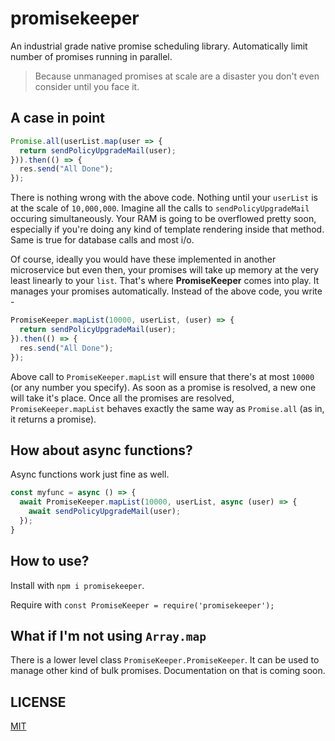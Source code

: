 # promisekeeper
An industrial grade native promise scheduling library. Automatically limit number of promises running in parallel. 

> Because unmanaged promises at scale are a disaster you don't even consider until you face it.

## A case in point

```js
Promise.all(userList.map(user => {
  return sendPolicyUpgradeMail(user);
})).then(() => {
  res.send("All Done");
});
```
There is nothing wrong with the above code. Nothing until your `userList` is at the scale of `10,000,000`. Imagine all the calls to `sendPolicyUpgradeMail` occuring simultaneously. Your RAM is going to be overflowed pretty soon, especially if you're doing any kind of template rendering inside that method. Same is true for database calls and most i/o.

Of course, ideally you would have these implemented in another microservice but even then, your promises will take up memory at the very least linearly to your `list`. That's where **PromiseKeeper** comes into play. It manages your promises automatically. Instead of the above code, you write - 

```js
PromiseKeeper.mapList(10000, userList, (user) => {
  return sendPolicyUpgradeMail(user);
}).then(() => {
  res.send("All Done");
});
```

Above call to `PromiseKeeper.mapList` will ensure that there's at most `10000` (or any number you specify). As soon as a promise is resolved, a new one will take it's place. Once all the promises are resolved, `PromiseKeeper.mapList` behaves exactly the same way as `Promise.all` (as in, it returns a promise).

## How about async functions?

Async functions work just fine as well.

```js
const myfunc = async () => {
  await PromiseKeeper.mapList(10000, userList, async (user) => {
    await sendPolicyUpgradeMail(user);
  });
}
```

## How to use?

Install with `npm i promisekeeper`.

Require with `const PromiseKeeper = require('promisekeeper');`

## What if I'm not using `Array.map`

There is a lower level class `PromiseKeeper.PromiseKeeper`. It can be used to manage other kind of bulk promises. Documentation on that is coming soon.

## LICENSE

[MIT](LICENSE)


